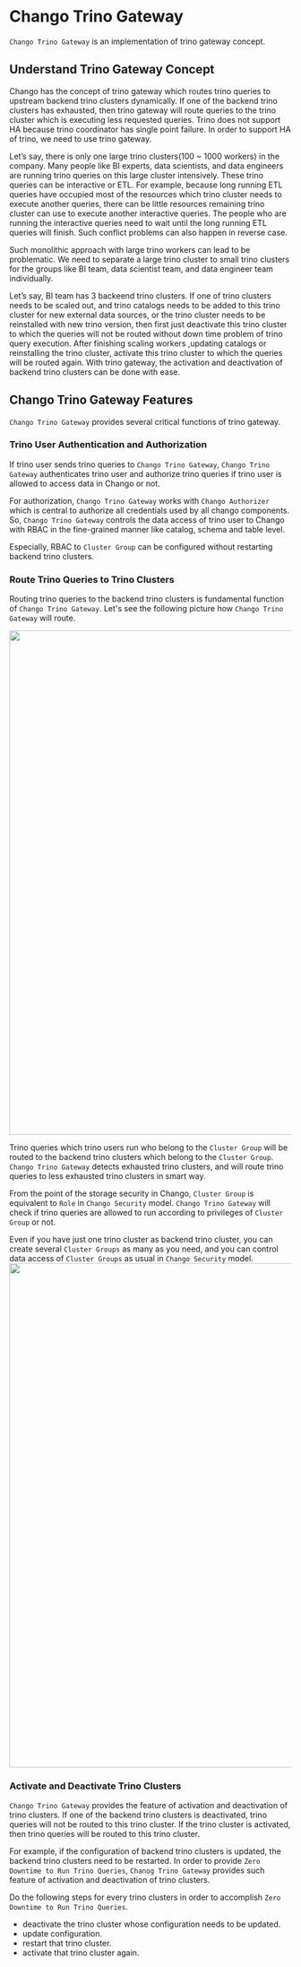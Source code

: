 # Chango Trino Gateway

`Chango Trino Gateway` is an implementation of trino gateway concept.


## Understand Trino Gateway Concept

Chango has the concept of trino gateway which routes trino queries to upstream backend trino clusters dynamically. 
If one of the backend trino clusters has exhausted, then trino gateway will route queries to the trino cluster 
which is executing less requested queries.
Trino does not support HA because trino coordinator has single point failure.  In order to support HA of trino, we need to use trino gateway.

Let’s say, there is only one large trino clusters(100 ~ 1000 workers) in the company. Many people like BI experts, data scientists, 
and data engineers are running trino queries on this large cluster intensively. 
These trino queries can be interactive or ETL. For example, because long running ETL queries have occupied most of the resources 
which trino cluster needs to execute another queries, there can be little resources remaining trino cluster can use 
to execute another interactive queries. The people who are running the interactive queries need to wait 
until the long running ETL queries will finish. Such conflict problems can also happen in reverse case.

Such monolithic approach with large trino workers can lead to be problematic. We need to separate a large trino cluster 
to small trino clusters for the groups like BI team, data scientist team, and data engineer team individually.

Let’s say, BI team has 3 backeend trino clusters. If one of trino clusters needs to be scaled out, and trino catalogs needs 
to be added to this trino cluster for new external data sources, or the trino cluster needs to be reinstalled with new trino version, 
then  first just deactivate this trino cluster to which the queries will not be routed without down time problem of trino query execution. 
After finishing scaling workers ,updating catalogs or reinstalling the trino cluster, activate this trino cluster to which the queries 
will be routed again. With trino gateway, the activation and deactivation of backend trino clusters can be done with ease. 

## Chango Trino Gateway Features

`Chango Trino Gateway` provides several critical functions of trino gateway.

### Trino User Authentication and Authorization

If trino user sends trino queries to `Chango Trino Gateway`, `Chango Trino Gateway` authenticates trino user and 
authorize trino queries if trino user is allowed to access data in Chango or not. 

For authorization, `Chango Trino Gateway` works with `Chango Authorizer` which is central to authorize all credentials used by all chango components.
So, `Chango Trino Gateway` controls the data access of trino user to Chango with RBAC in the fine-grained manner like catalog, schema and table level.

Especially, RBAC to `Cluster Group` can be configured without restarting backend trino clusters.


### Route Trino Queries to Trino Clusters

Routing trino queries to the backend trino clusters is fundamental function of `Chango Trino Gateway`.
Let's see the following picture how `Chango Trino Gateway` will route.

<img width="900" src="../../images/trino-gw-concept/chango-trino-gw-1.png" />

Trino queries which trino users run who belong to the `Cluster Group` will be routed to the backend trino clusters which belong to the `Cluster Group`.
`Chango Trino Gateway` detects exhausted trino clusters, and will route trino queries to less exhausted trino clusters in smart way.

From the point of the storage security in Chango, `Cluster Group` is equivalent to `Role` in `Chango Security` model. 
`Chango Trino Gateway` will check if trino queries are allowed to run according to privileges of `Cluster Group` or not.

Even if you have just one trino cluster as backend trino cluster, you can create several `Cluster Groups` 
as many as you need, and you can control data access of `Cluster Groups` as usual in `Chango Security` model.
<img width="900" src="../../images/trino-gw-concept/chango-trino-gw-2.png" />

### Activate and Deactivate Trino Clusters

`Chango Trino Gateway` provides the feature of activation and deactivation of trino clusters. If one of the backend trino clusters 
is deactivated, trino queries will not be routed to this trino cluster. If the trino cluster is activated, then trino queries will be routed to this 
trino cluster.

For example, if the configuration of backend trino clusters is updated, the backend trino clusters need to be restarted.
In order to provide `Zero Downtime to Run Trino Queries`, `Chanog Trino Gateway` provides such feature of activation and deactivation of trino clusters.

Do the following steps for every trino clusters in order to accomplish `Zero Downtime to Run Trino Queries`.

- deactivate the trino cluster whose configuration needs to be updated.
- update configuration.
- restart that trino cluster. 
- activate that trino cluster again. 


